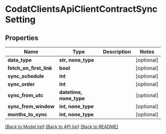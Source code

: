 # CodatClientsApiClientContractSyncSetting


## Properties
Name | Type | Description | Notes
------------ | ------------- | ------------- | -------------
**data_type** | **str, none_type** |  | [optional] 
**fetch_on_first_link** | **bool** |  | [optional] 
**sync_schedule** | **int** |  | [optional] 
**sync_order** | **int** |  | [optional] 
**sync_from_utc** | **datetime, none_type** |  | [optional] 
**sync_from_window** | **int, none_type** |  | [optional] 
**months_to_sync** | **int, none_type** |  | [optional] 

[[Back to Model list]](../README.md#documentation-for-models) [[Back to API list]](../README.md#documentation-for-api-endpoints) [[Back to README]](../README.md)


